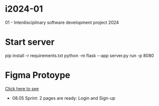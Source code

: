 # i2024-01

01 - Interdisciplinary software development project 2024

# Start server

pip install -r requirements.txt
python -m flask --app server.py run -p 8080

# Figma Protoype 
[Click here to see](https://www.figma.com/file/i4kBOjXujUCSRCTqqZN0t1/Untitled?type=design&node-id=2-2&mode=design&t=jLaXilhcNJV8Ya2w-0)

- 08.05 Sprint: 2 pages are ready: Login and Sign-up
